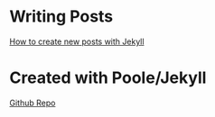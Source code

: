 # Writing Posts

[How to create new posts with Jekyll](https://jekyllrb.com/docs/posts/])

# Created with Poole/Jekyll

[Github Repo](https://github.com/poole/poole)
